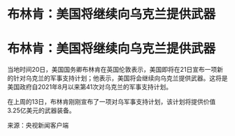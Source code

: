 # 布林肯：美国将继续向乌克兰提供武器

# 布林肯：美国将继续向乌克兰提供武器

当地时间20日，美国国务卿布林肯在英国伦敦表示，美国即将在21日宣布一项新的针对乌克兰的军事支持计划；他表示，美国将会继续向乌克兰提供武器。这将是美国政府自2021年8月以来第41次对乌克兰的军事支持计划。

在上周的13日，布林肯刚刚宣布了一项对乌军事支持计划，该计划将提供价值3.25亿美元的武器装备。

来源：央视新闻客户端

